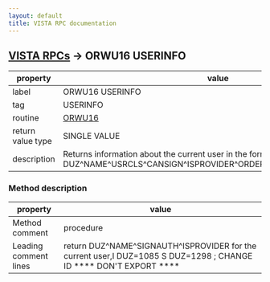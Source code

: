 ```yaml
---
layout: default
title: VISTA RPC documentation
---
```




## [VISTA RPCs](TableOfContent.md) &#8594; ORWU16 USERINFO 

 property | value 
--- | --- 
 label | ORWU16 USERINFO
 tag | USERINFO
 routine | [ORWU16](http://code.osehra.org/dox/Routine_ORWU16_source.html)
 return value type | SINGLE VALUE
 description | Returns information about the current user in the format:     DUZ^NAME^USRCLS^CANSIGN^ISPROVIDER^ORDERROLE^NOORDER^DTIME^CD


### Method description

 property | value 
--- | --- 
 Method comment | procedure
 Leading comment lines | return DUZ^NAME^SIGNAUTH^ISPROVIDER for the current user,I DUZ=1085 S DUZ=1298           ; CHANGE ID **** DON'T EXPORT ****